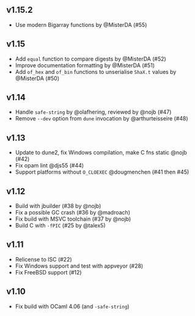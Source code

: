 ## v1.15.2

- Use modern Bigarray functions by @MisterDA (#55)

## v1.15

- Add `equal` function to compare digests by @MisterDA (#52)
- Improve documentation formatting by @MisterDA (#51)
- Add `of_hex` and `of_bin` functions to unserialise `ShaX.t` values by @MisterDA (#50)

## v1.14

- Handle `safe-string` by @olafhering, reviewed by @nojb (#47)
- Remove `--dev` option from `dune` invocation by @arthurteisseire (#48)

## v1.13

- Update to dune2, fix Windows compilation, make C fns static @nojb (#42)
- Fix opam lint @djs55 (#44)
- Support platforms without `O_CLOEXEC` @dougmenchen (#41 then #45)

## v1.12

- Build with jbuilder (#38 by @nojb)
- Fix a possible GC crash (#36 by @madroach)
- Fix build with MSVC toolchain (#37 by @nojb)
- Build C with `-fPIC` (#25 by @talex5)

## v1.11

- Relicense to ISC (#22)
- Fix Windows support and test with appveyor (#28)
- Fix FreeBSD support (#12)

## v1.10

- Fix build with OCaml 4.06 (and `-safe-string`)
